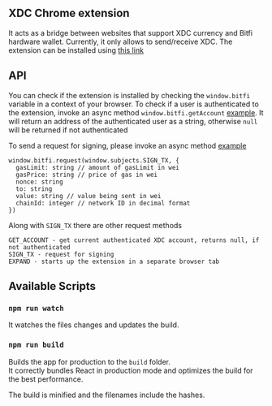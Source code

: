 ## XDC Chrome extension
It acts as a bridge between websites that support XDC currency and Bitfi hardware wallet.
Currently, it only allows to send/receive XDC. 
The extension can be installed using [this link](https://chrome.google.com/webstore/detail/bitfi-xdc-chrome-extensio/hollalkeimdfbjebppaojkookekggehm)

## API
You can check if the extension is installed by checking the `window.bitfi` variable in a context of your browser.
To check if a user is authenticated to the extension, invoke an async method `window.bitfi.getAccount` [example](https://github.com/just4hacking/Wallet/blob/33bb80434f361399fb15164adfa6d1b7e6660dff/src/wallets/hardware/bitfi/index.js#L38-L51).
It will return an address of the authenticated user as a string, otherwise `null` will be returned if not authenticated

To send a request for signing, please invoke an async method [example](https://github.com/just4hacking/Wallet/blob/33bb80434f361399fb15164adfa6d1b7e6660dff/src/wallets/hardware/bitfi/index.js#L78-L92)
```
window.bitfi.request(window.subjects.SIGN_TX, {
  gasLimit: string // amount of gasLimit in wei
  gasPrice: string // price of gas in wei
  nonce: string 
  to: string
  value: string // value being sent in wei
  chainId: integer // network ID in decimal format
})
```

Along with `SIGN_TX` there are other request methods

```
GET_ACCOUNT - get current authenticated XDC account, returns null, if not authenticated
SIGN_TX - request for signing
EXPAND - starts up the extension in a separate browser tab
```

## Available Scripts

### `npm run watch`

It watches the files changes and updates the build.

### `npm run build`

Builds the app for production to the `build` folder.<br>
It correctly bundles React in production mode and optimizes the build for the best performance.

The build is minified and the filenames include the hashes.
